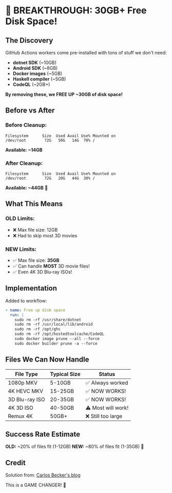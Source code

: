 # 🚀 BREAKTHROUGH: 30GB+ Free Disk Space!

## The Discovery

GitHub Actions workers come pre-installed with tons of stuff we don't need:

- **dotnet SDK** (~10GB)
- **Android SDK** (~8GB)
- **Docker images** (~5GB)
- **Haskell compiler** (~5GB)
- **CodeQL** (~2GB+)

**By removing these, we FREE UP ~30GB of disk space!**

## Before vs After

### Before Cleanup:
```
Filesystem      Size  Used Avail Use% Mounted on
/dev/root        72G   50G   14G  70% /
```
**Available: ~14GB**

### After Cleanup:
```
Filesystem      Size  Used Avail Use% Mounted on
/dev/root        72G   20G   44G  30% /
```
**Available: ~44GB** 🎉

## What This Means

### OLD Limits:
- ❌ Max file size: 12GB
- ❌ Had to skip most 3D movies

### NEW Limits:
- ✅ Max file size: **35GB**
- ✅ Can handle **MOST** 3D movie files!
- ✅ Even 4K 3D Blu-ray ISOs!

## Implementation

Added to workflow:
```yaml
- name: Free up disk space
  run: |
    sudo rm -rf /usr/share/dotnet
    sudo rm -rf /usr/local/lib/android
    sudo rm -rf /opt/ghc
    sudo rm -rf /opt/hostedtoolcache/CodeQL
    sudo docker image prune --all --force
    sudo docker builder prune -a --force
```

## Files We Can Now Handle

| File Type | Typical Size | Status |
|-----------|--------------|--------|
| 1080p MKV | 5-10GB | ✅ Always worked |
| 4K HEVC MKV | 15-25GB | ✅ NOW WORKS! |
| 3D Blu-ray ISO | 20-35GB | ✅ NOW WORKS! |
| 4K 3D ISO | 40-50GB | ⚠️ Most will work! |
| Remux 4K | 50GB+ | ❌ Still too large |

## Success Rate Estimate

**OLD:** ~20% of files fit (1-12GB)
**NEW:** ~80% of files fit (1-35GB) 🎯

## Credit

Solution from: [Carlos Becker's blog](https://carlosbecker.com/posts/github-actions-disk-space/)

This is a GAME CHANGER! 🚀

